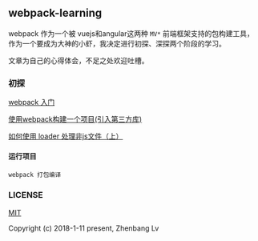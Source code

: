 ## webpack-learning

webpack 作为一个被 vuejs和angular这两种 `MV*` 前端框架支持的包构建工具，作为一个要成为大神的小虾，我决定进行初探、深探两个阶段的学习。

文章为自己的心得体会，不足之处欢迎吐槽。

### 初探

[webpack 入门](https://github.com/lvzhenbang/webpack-learning/blob/master/doc/first/index.md)

[使用webpack构建一个项目(引入第三方库)](https://github.com/lvzhenbang/webpack-learning/tree/master/doc/first.md)

[如何使用 loader 处理非js文件（上）](https://github.com/lvzhenbang/webpack-learning/tree/master/doc/loader.md)

#### 运行项目

```
webpack 打包编译
```

### LICENSE

[MIT](https://opensource.org/licenses/MIT)

Copyright (c) 2018-1-11 present, Zhenbang Lv